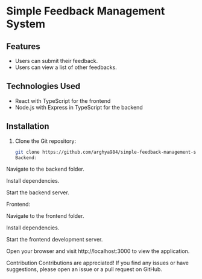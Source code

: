 # Simple Feedback Management System

## Features

- Users can submit their feedback.
- Users can view a list of other feedbacks.

## Technologies Used

- React with TypeScript for the frontend
- Node.js with Express in TypeScript for the backend

## Installation

1. Clone the Git repository:

   ```bash
   git clone https://github.com/arghya984/simple-feedback-management-system
   Backend:
   ```

Navigate to the backend folder.

Install dependencies.

Start the backend server.

Frontend:

Navigate to the frontend folder.

Install dependencies.

Start the frontend development server.

Open your browser and visit http://localhost:3000 to view the application.

Contribution
Contributions are appreciated! If you find any issues or have suggestions, please open an issue or a pull request on GitHub.
